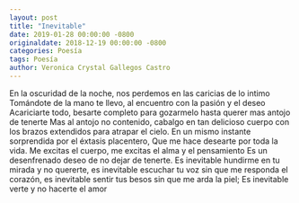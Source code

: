 ```yaml
---
layout: post
title: "Inevitable"
date: 2019-01-28 00:00:00 -0800
originaldate: 2018-12-19 00:00:00 -0800
categories: Poesía
tags: Poesía
author: Veronica Crystal Gallegos Castro
---
```


En la oscuridad de la noche,
nos perdemos en las caricias de lo intimo
Tomándote de la mano te llevo, al encuentro con la pasión y el deseo
Acariciarte todo, besarte completo
para gozarmelo hasta querer mas antojo de tenerte
Mas al antojo no contenido, cabalgo en tan delicioso cuerpo
con los brazos extendidos para atrapar el cielo.
En un mismo instante sorprendida por el éxtasis placentero,
Que me hace desearte por toda la vida.
Me excitas el cuerpo, me excitas el alma y el pensamiento
Es un desenfrenado deseo de no dejar de tenerte.
Es inevitable hundirme en tu mirada y no quererte,
es inevitable escuchar tu voz sin que me responda el corazón,
es inevitable sentir tus besos sin que me arda la piel;
Es inevitable verte y no hacerte el amor
